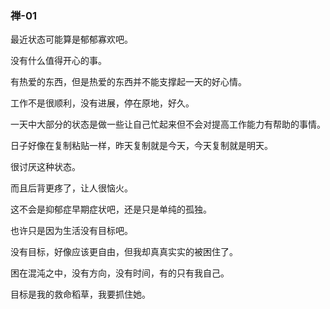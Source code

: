 ### 禅-01

最近状态可能算是郁郁寡欢吧。

没有什么值得开心的事。

有热爱的东西，但是热爱的东西并不能支撑起一天的好心情。

工作不是很顺利，没有进展，停在原地，好久。

一天中大部分的状态是做一些让自己忙起来但不会对提高工作能力有帮助的事情。

日子好像在复制粘贴一样，昨天复制就是今天，今天复制就是明天。

很讨厌这种状态。

而且后背更疼了，让人很恼火。

这不会是抑郁症早期症状吧，还是只是单纯的孤独。

也许只是因为生活没有目标吧。

没有目标，好像应该更自由，但我却真真实实的被困住了。

困在混沌之中，没有方向，没有时间，有的只有我自己。

目标是我的救命稻草，我要抓住她。